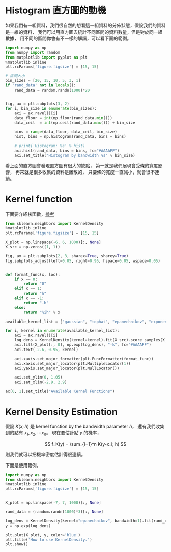 

# Histogram 直方圖的動機

如果我們有一組資料，我們很自然的想看這一組資料的分佈狀態，假設我們的資料是一維的資料，
我們可以用直方圖去統計不同區間的資料數量，但是對於同一組數據，
用不同的區間你會有不一樣的解讀，可以看下面的範例。




```python 
import numpy as np
from numpy import random
from matplotlib import pyplot as plt 
%matplotlib inline
plt.rcParams['figure.figsize'] = [15, 15]

# 區間大小
bin_sizes = [20, 15, 10, 5, 3, 1]
if 'rand_data' not in locals():
    rand_data = random.randn(1000)*20


fig, ax = plt.subplots(3, 2)
for i, bin_size in enumerate(bin_sizes):
    axi = ax.ravel()[i]
    data_floor = int(np.floor(rand_data.min()))
    data_ceil  = int(np.ceil(rand_data.max())) + bin_size

    bins = range(data_floor, data_ceil, bin_size)
    hist, bins = np.histogram(rand_data, bins = bins)

    # print('Histogram: %s' % hist)
    axi.hist(rand_data, bins = bins, fc="#AAAAFF")
    axi.set_title("Histogram by bandwidth %s" % bin_size)


```


看上面的直方圖會發現直方圖有很大的缺點，
第一就是我們展現會受條的寬度影響，
再來就是很多收集的資料是離散的，
只要條的寬度一直減小，就會很不連續。



# Kernel function

下面要介紹核函數，[參考](https://scikit-learn.org/stable/modules/density.html#kernel-density)





```python 
from sklearn.neighbors import KernelDensity
%matplotlib inline
plt.rcParams['figure.figsize'] = [15, 15]

X_plot = np.linspace(-6, 6, 1000)[:, None]
X_src = np.zeros((1, 1))

fig, ax = plt.subplots(2, 3, sharex=True, sharey=True)
fig.subplots_adjust(left=0.05, right=0.95, hspace=0.05, wspace=0.05)


def format_func(x, loc):
    if x == 0:
        return "0"
    elif x == 1:
        return "h"
    elif x == -1:
        return "-h"
    else:
        return "%ih" % x

available_kernel_list = ["gaussian", "tophat", "epanechnikov", "exponential", "linear", "cosine"]

for i, kernel in enumerate(available_kernel_list):
    axi = ax.ravel()[i]
    log_dens = KernelDensity(kernel=kernel).fit(X_src).score_samples(X_plot)
    axi.fill(X_plot[:, 0], np.exp(log_dens), "-k", fc="#AAAAFF")
    axi.text(-2.6, 0.95, kernel)

    axi.xaxis.set_major_formatter(plt.FuncFormatter(format_func))
    axi.xaxis.set_major_locator(plt.MultipleLocator(1))
    axi.yaxis.set_major_locator(plt.NullLocator())

    axi.set_ylim(0, 1.05)
    axi.set_xlim(-2.9, 2.9)

ax[0, 1].set_title("Available Kernel Functions")

```


# Kernel Density Estimation

假設 $K(x; h)$ 是 kernel function by the bandwidth parameter $h$，
還有我們收集到的點有 $x_1, x_2, \cdots x_n$。
現在要估計點 $y$ 的機率，

$$
f_K(y) = \sum_{i=1}^n K(y-x_i; h)
$$

則我們就可以把機率密度估計得很連續。

下面是使用範例。



```python 
import numpy as np
from sklearn.neighbors import KernelDensity
%matplotlib inline
plt.rcParams['figure.figsize'] = [15, 15]


X_plot = np.linspace(-7, 7, 1000)[:, None]

rand_data = (random.randn(1000)*3)[:, None]

log_dens = KernelDensity(kernel="epanechnikov", bandwidth=1).fit(rand_data).score_samples(X_plot)
y = np.exp(log_dens)

plt.plot(X_plot, y, color='blue')
plt.title('How to use KernelDensity.')
plt.show()


```
